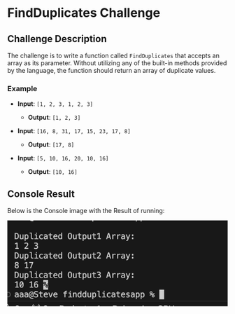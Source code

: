 # FindDuplicates Challenge

## Challenge Description

The challenge is to write a function called `FindDuplicates` that accepts an array as its parameter. Without utilizing any of the built-in methods provided by the language, the function should return an array of duplicate values.

### Example

- **Input**: `[1, 2, 3, 1, 2, 3]`
  - **Output**: `[1, 2, 3]`

- **Input**: `[16, 8, 31, 17, 15, 23, 17, 8]`
  - **Output**: `[17, 8]`

- **Input**: `[5, 10, 16, 20, 10, 16]`
  - **Output**: `[10, 16]`

## Console Result

Below is the Console image with the Result of running:

![Console](../Images/FindDuplicateValue.png)



